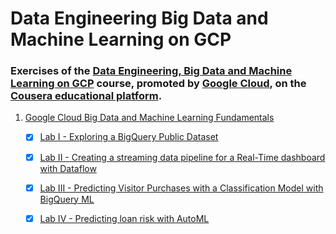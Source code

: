 # Data Engineering Big Data and Machine Learning on GCP

### Exercises of the [Data Engineering, Big Data and Machine Learning on GCP](https://www.coursera.org/specializations/gcp-data-machine-learning) course, promoted by [Google Cloud](https://cloud.google.com/), on the [Cousera educational platform](https://www.coursera.org/).

1. [Google Cloud Big Data and Machine Learning Fundamentals](https://github.com/tmabgdata/Data-Engineering-Big-Data-and-Machine-Learning-on-GCP/tree/master/Google%20Cloud%20Big%20Data%20and%20Machine%20Learning%20Fundamentals)
    - [x] [Lab I - Exploring a BigQuery Public Dataset](https://github.com/tmabgdata/Data-Engineering-Big-Data-and-Machine-Learning-on-GCP/tree/master/Google%20Cloud%20Big%20Data%20and%20Machine%20Learning%20Fundamentals/Lab%20I%20-%20Exploring%20a%20BigQuery%20Public%20Dataset)
    - [x] [Lab II - Creating a streaming data pipeline for a Real-Time dashboard with Dataflow](https://github.com/tmabgdata/Data-Engineering-Big-Data-and-Machine-Learning-on-GCP/tree/master/Google%20Cloud%20Big%20Data%20and%20Machine%20Learning%20Fundamentals/Lab%20II%20-%20Creating%20a%20streaming%20data%20pipeline%20for%20a%20Real-Time%20dashboard%20with%20Dataflow)
    - [x] [Lab III - Predicting Visitor Purchases with a Classification Model with BigQuery ML](https://github.com/tmabgdata/Data-Engineering-Big-Data-and-Machine-Learning-on-GCP/tree/master/Google%20Cloud%20Big%20Data%20and%20Machine%20Learning%20Fundamentals/Lab%20III%20-%20Predicting%20Visitor%20Purchases%20with%20a%20Classification%20Model%20with%20BigQuery%20ML)

    - [x] [Lab IV - Predicting loan risk with AutoML](https://github.com/tmabgdata/Data-Engineering-Big-Data-and-Machine-Learning-on-GCP/tree/master/Google%20Cloud%20Big%20Data%20and%20Machine%20Learning%20Fundamentals/Lab%20IV%20-%20Predicting%20loan%20risk%20with%20AutoML)